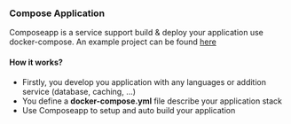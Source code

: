 ### Compose Application

Composeapp is a service support build & deploy your application use docker-compose.
An example project can be found [here](https://github.com/pmtoan/example-go-service)

#### How it works?
- Firstly, you develop you application with any languages or addition service (database, caching, ...)
- You define a **docker-compose.yml** file describe your application stack
- Use Composeapp to setup and auto build your application
